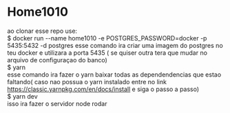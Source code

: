 # Home1010
ao clonar esse repo use:
<br/>
 $ docker run --name home1010 -e POSTGRES_PASSWORD=docker -p 5435:5432 -d postgres
esse comando ira criar uma imagem do postgres no teu docker e utilizara a porta 5435 ( se quiser outra tera que mudar no arquivo de configuraçao do banco)
<br/>
$ yarn 
<br/>
esse comando ira fazer o yarn baixar todas as dependendencias que estao faltando( caso nao possua o yarn instalado entre no link https://classic.yarnpkg.com/en/docs/install e siga o passo a passo)
<br/>
$ yarn dev 
<br/>
isso ira fazer o servidor node rodar
